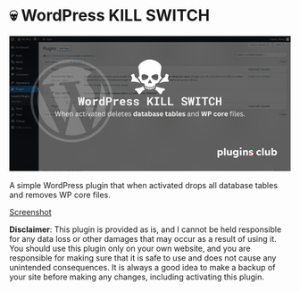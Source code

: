 # 💀 WordPress KILL SWITCH

![WordPress KILL SWITCH](screenshots/WordPress-KILL-SWITCH-Plugin-plugins.club_.gif)

A simple WordPress plugin that when activated drops all database tables and removes WP core files.


[Screenshot](screenshots/wp-kill-switch.gif)


**Disclaimer**: This plugin is provided as is, and I cannot be held responsible for any data loss or other damages that may occur as a result of using it. You should use this plugin only on your own website, and you are responsible for making sure that it is safe to use and does not cause any unintended consequences. It is always a good idea to make a backup of your site before making any changes, including activating this plugin.
